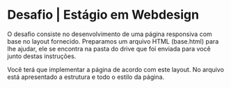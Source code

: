 <h1>Desafio | Estágio em Webdesign</h1>
<p>O desafio consiste no desenvolvimento de uma página responsiva com base no layout fornecido.
Preparamos um arquivo HTML (base.html) para lhe ajudar, ele se encontra na pasta do drive que foi enviada para você junto destas instruções.</p>

<p>Você terá que implementar a página de acordo com este layout. No arquivo está apresentado a estrutura e todo o estilo da página.</p>

